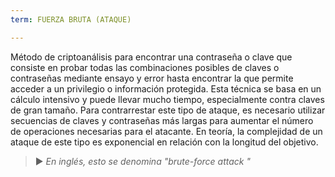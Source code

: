 ```yaml
---
term: FUERZA BRUTA (ATAQUE)

---
```

Método de criptoanálisis para encontrar una contraseña o clave que consiste en probar todas las combinaciones posibles de claves o contraseñas mediante ensayo y error hasta encontrar la que permite acceder a un privilegio o información protegida. Esta técnica se basa en un cálculo intensivo y puede llevar mucho tiempo, especialmente contra claves de gran tamaño. Para contrarrestar este tipo de ataque, es necesario utilizar secuencias de claves y contraseñas más largas para aumentar el número de operaciones necesarias para el atacante. En teoría, la complejidad de un ataque de este tipo es exponencial en relación con la longitud del objetivo.

> ► *En inglés, esto se denomina "brute-force attack "*